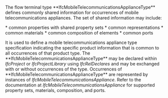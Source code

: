 The flow terminal type \*\*IfcMobileTelecommunicationsApplianceType\*\* defines commonly shared information for occurrences of mobile telecommunications appliances. The set of shared information may include:

\* common properties with shared property sets
\* common representations
\* common materials
\* common composition of elements
\* common ports

It is used to define a mobile telecommunications appliance type specification indicating the specific product information that is common to all occurrences of that product type. The \*\*IfcMobileTelecommunicationsApplianceType\*\* may be declared within _IfcProject_ or _IfcProjectLibrary_ using _IfcRelDeclares_ and may be exchanged with or without occurrences of the type. Occurrences of \*\*IfcMobileTelecommunicationsApplianceType\*\* are represented by instances of _IfcMobileTelecommunicationsAppliance_. Refer to the documentation at _IfcMobileTelecommunicationsAppliance_ for supported property sets, materials, composition, and ports.
